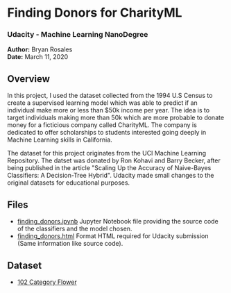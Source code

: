 # Finding Donors for CharityML
### Udacity - Machine Learning NanoDegree

**Author:** Bryan Rosales<br>
**Date:** March 11, 2020


Overview
---

In this project, I used the dataset collected from the 1994 U.S Census to create a supervised learning model which was able to predict if an individual make more or less than $50k income per year. The idea is to target individuals making more than 50k which are more probable to donate money for a ficticious company called CharityML. The company is dedicated to offer scholarships to students interested going deeply in Machine Learning skills in California. 

The dataset for this project originates from the UCI Machine Learning Repository. The datset was donated by Ron Kohavi and Barry Becker, after being published in the article "Scaling Up the Accuracy of Naive-Bayes Classifiers: A Decision-Tree Hybrid". Udacity made small changes to the original datasets for educational purposes.

Files
---
- [finding_donors.ipynb]() Jupyter Notebook file providing the source code of the classifiers and the model chosen.
- [finding_donors.html]() Format HTML required for Udacity submission (Same information like source code).

Dataset
---
- [102 Category Flower](https://www.robots.ox.ac.uk/~vgg/data/flowers/102/)  
